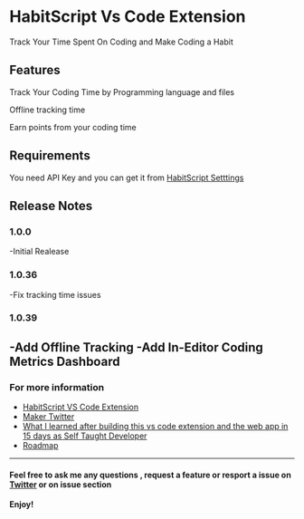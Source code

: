 # HabitScript Vs Code Extension

Track Your Time Spent On Coding and Make Coding a Habit

## Features

Track Your Coding Time by Programming language and files

Offline tracking time

Earn points from your coding time


## Requirements

You need API Key and you can get it from  [HabitScript Setttings](https://habit-script.herokuapp.com/signup)


## Release Notes



### 1.0.0

-Initial Realease


### 1.0.36

-Fix tracking time issues

### 1.0.39

-Add Offline Tracking
-Add In-Editor Coding Metrics Dashboard
-----------------------------------------------------------------------------------------------------------

### For more information

* [HabitScript VS Code Extension](https://marketplace.visualstudio.com/items?itemName=IliasHaddad.habitscript)
* [Maker Twitter](https://twitter.com/IliasHaddad3)
* [What I learned after building this vs code extension and the web app in 15 days as Self Taught Developer](https://medium.com/@iliashaddad/what-i-learned-after-building-my-first-product-in-15-days-as-self-taught-developer-ec856e72b05)
* [Roadmap](https://trello.com/b/7OUdaaeZ/habitscript-roadmap)



-----------------------------------------------------------------------------------------------------------

#### Feel free to ask me any questions , request a feature or resport a issue on [Twitter](https://twitter.com/IliasHaddad3) or on issue section 


**Enjoy!**
